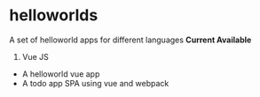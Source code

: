 # helloworlds
A set of helloworld apps for different languages
**Current Available**
1. Vue JS
  - A helloworld vue app
  - A todo app SPA using vue and webpack
